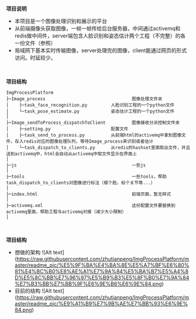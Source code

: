 **项目说明** 
- 本项目是一个图像处理识别和展示的平台
- 从前端摄像头获取图像，一帧一帧传给后台服务器，中间通过activemq和redis做中间件，server端包含人脸识别和姿态估计两个工程（不完整）的各一份文件（参照）
- 局域网下基本实时传输图像，server处理完的图像，client能通过网页的形式访问。时延较少。
<br>

**项目结构** 
```
ImgProcessPlatform
├─Image_process                                 图像处理文件夹
│    ├─task_face_recognition.py         人脸识别工程的一个python文件
│    └─task_pose_estimate.py            姿态估计工程的一个python文件
│ 
├─Image_sendToProcess_dispatchToClient          图像接收分派控制文件夹
│    ├─setting.py                       配置文件
│    ├─task_send_to_process.py          从前端html的activemq中拿到图像文件，存入redis对应的图像处理队列，等待Image_process来识别或者估计
│    └─task_dispatch_to_clients.py      从redis的hashset里面取出文件，并且送到activemq中，html会自动从activemq中取文件显示在界面上
│
├─js                                            一些js
│ 
├─tools                                         一些tools，帮助task_dispatch_to_clients对图像进行标注（框个脸，标个关节等...）
│
├─index.html                                    前端页面，暂无样式
│
├─activemq.xml                                  这份配置文件要替换到activemq里面，帮助工程与activemq对接（减少大小限制）
│
```
<br>

**项目结构**
- 想做的架构
![Alt text] (https://raw.githubusercontent.com/zhutianpeng/ImgProcessPlatform/master/readme_pic/%E5%9F%BA%E4%BA%8E%E5%A7%BF%E6%80%81%E4%BC%B0%E8%AE%A1%E7%9A%84%E5%BA%B7%E5%A4%8D%E5%8C%BB%E7%96%97%E5%B9%B3%E5%8F%B0%E7%9A%84%E7%B3%BB%E7%BB%9F%E6%9E%B6%E6%9E%84.png)
- 目前的结构
 ![Alt text] (https://raw.githubusercontent.com/zhutianpeng/ImgProcessPlatform/master/readme_pic/%E9%A1%B9%E7%9B%AE%E7%BB%93%E6%9E%84.png)
<br>
